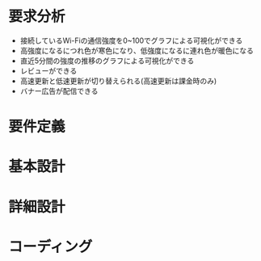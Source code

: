 # 要求分析
- 接続しているWi-Fiの通信強度を0~100でグラフによる可視化ができる
- 高強度になるにつれ色が寒色になり、低強度になるに連れ色が暖色になる
- 直近5分間の強度の推移のグラフによる可視化ができる
- レビューができる
- 高速更新と低速更新が切り替えられる(高速更新は課金時のみ)
- バナー広告が配信できる
# 要件定義
# 基本設計
# 詳細設計
# コーディング